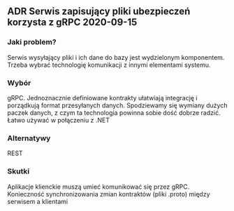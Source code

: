 ##  ADR Serwis zapisujący pliki ubezpieczeń korzysta z gRPC 2020-09-15
### Jaki problem?

Serwis wysyłający pliki i ich dane do bazy jest wydzielonym komponentem. Trzeba wybrać technologię komunikacji z innymi elementami systemu.

### Wybór

gRPC. Jednoznacznie definiowane kontrakty ułatwiają integrację i porządkują format przesyłanych danych. Spodziewamy się wymiany dużych paczek danych, z czym ta technologia powinna sobie dość dobrze radzić. Łatwo używać w połączeniu z .NET

### Alternatywy 

REST

### Skutki 

Aplikacje klienckie muszą umieć komunikować się przez gRPC. Konieczność synchronizowania zmian kontraktów (pliki .proto) między serwisem a klientami
